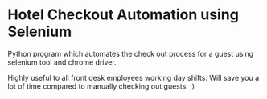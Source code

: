 # Hotel Checkout Automation using Selenium

Python program which automates the check out process for a guest using selenium tool and chrome driver.

Highly useful to all front desk employees working day shifts. Will save you a lot of time compared to manually checking out guests. :)
